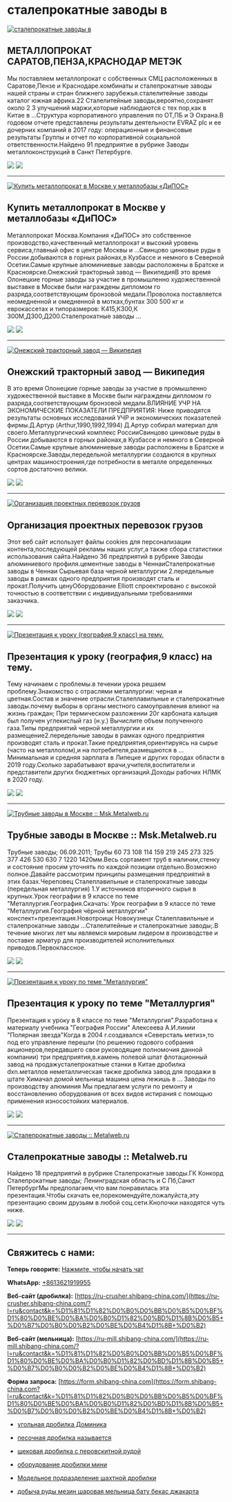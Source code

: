 # сталепрокатные заводы в

<a href="https://swt.shibang-china.com/?l=ru&img&k=%D1%81%D1%82%D0%B0%D0%BB%D0%B5%D0%BF%D1%80%D0%BE%D0%BA%D0%B0%D1%82%D0%BD%D1%8B%D0%B5+%D0%B7%D0%B0%D0%B2%D0%BE%D0%B4%D1%8B+%D0%B2" target="_blank">![сталепрокатные заводы в](http://static.shibang-china.com/all-800x300/1251.jpg)</a>

## МЕТАЛЛОПРОКАТ САРАТОВ,ПЕНЗА,КРАСНОДАР МЕТЭК
Мы поставляем металлопрокат с собственных СМЦ расположенных в Саратове,Пензе и Краснодаре.комбинаты и сталепрокатные заводы нашей страны и стран ближнего зарубежья.сталелитейные заводы каталог южная африка.22 Сталелитейные заводы,вероятно,сохранят около 2 3 улучшений маржи,которые наблюдаются с тех пор,как в Китае в …Структура корпоративного управления по ОТ,ПБ и Э Охрана.В годовом отчете представлены результаты деятельности EVRAZ plc и ее дочерних компаний в 2017 году: операционные и финансовые результаты Группы и отчет по корпоративной социальной ответственности.Найдено 91 предприятие в рубрике Заводы металлоконструкций в Санкт Петербурге.


<a href="https://whatsapp.shibangsoft.com/WhatsApp.php" target="_blank" title="WhatsApp">![](http://static.shibang-china.com/icon/whatsapp.png)</a> <a href="https://swt.shibang-china.com/?l=ru&icon&k=%D1%81%D1%82%D0%B0%D0%BB%D0%B5%D0%BF%D1%80%D0%BE%D0%BA%D0%B0%D1%82%D0%BD%D1%8B%D0%B5+%D0%B7%D0%B0%D0%B2%D0%BE%D0%B4%D1%8B+%D0%B2" target="_blank">![](http://static.shibang-china.com/icon/chat-ru.png)</a>

---

<a href="https://swt.shibang-china.com/?l=ru&img&k=%D1%81%D1%82%D0%B0%D0%BB%D0%B5%D0%BF%D1%80%D0%BE%D0%BA%D0%B0%D1%82%D0%BD%D1%8B%D0%B5+%D0%B7%D0%B0%D0%B2%D0%BE%D0%B4%D1%8B+%D0%B2" target="_blank">![Купить металлопрокат в Москве у металлобазы &#171;ДиПОС&#187;](http://static.shibang-china.com/all-800x300/1286.jpg)</a>

## Купить металлопрокат в Москве у металлобазы &#171;ДиПОС&#187;
Металлопрокат Москва.Компания &#171;ДиПОС&#187; это собственное производство,качественный металлопрокат и высокий уровень сервиса,главный офис в центре Москвы и …Свинцово цинковые руды в России добываются в горных районах,в Кузбассе и немного в Северной Осетии.Самые крупные алюминиевые заводы расположены в Братске и Красноярске.Онежский тракторный завод — ВикипедияВ это время Олонецкие горные заводы за участие в промышленно художественной выставке в Москве были награждены дипломом го разряда,соответствующим бронзовой медали.Проволока поставляется неомедненной и омедненной в мотках,бунтах 300 500 кг и еврокассетах и типоразмеров: К415,К300,К 300М,Д300,Д200.Сталепрокатные заводы …


<a href="https://whatsapp.shibangsoft.com/WhatsApp.php" target="_blank" title="WhatsApp">![](http://static.shibang-china.com/icon/whatsapp.png)</a> <a href="https://swt.shibang-china.com/?l=ru&icon&k=%D1%81%D1%82%D0%B0%D0%BB%D0%B5%D0%BF%D1%80%D0%BE%D0%BA%D0%B0%D1%82%D0%BD%D1%8B%D0%B5+%D0%B7%D0%B0%D0%B2%D0%BE%D0%B4%D1%8B+%D0%B2" target="_blank">![](http://static.shibang-china.com/icon/chat-ru.png)</a>

---

<a href="https://swt.shibang-china.com/?l=ru&img&k=%D1%81%D1%82%D0%B0%D0%BB%D0%B5%D0%BF%D1%80%D0%BE%D0%BA%D0%B0%D1%82%D0%BD%D1%8B%D0%B5+%D0%B7%D0%B0%D0%B2%D0%BE%D0%B4%D1%8B+%D0%B2" target="_blank">![Онежский тракторный завод — Википедия](http://static.shibang-china.com/all-800x300/131.jpg)</a>

## Онежский тракторный завод — Википедия
В это время Олонецкие горные заводы за участие в промышленно художественной выставке в Москве были награждены дипломом го разряда,соответствующим бронзовой медали.ВЛИЯНИЕ УЧР НА ЭКОНОМИЧЕСКИЕ ПОКАЗАТЕЛИ ПРЕДПРИЯТИЯ: Ниже приводятся результаты основных исследований УЧР и экономических показателей фирмы.Д.Артур (Arthur,1990,1992,1994) Д.Артур собирал материал для своего.Металлургический комплекс РоссииСвинцово цинковые руды в России добываются в горных районах,в Кузбассе и немного в Северной Осетии.Самые крупные алюминиевые заводы расположены в Братске и Красноярске.Заводы,передельной металлургии создаются в крупных центрах машиностроения,где потребности в металле определенных сортов достаточно велики.


<a href="https://whatsapp.shibangsoft.com/WhatsApp.php" target="_blank" title="WhatsApp">![](http://static.shibang-china.com/icon/whatsapp.png)</a> <a href="https://swt.shibang-china.com/?l=ru&icon&k=%D1%81%D1%82%D0%B0%D0%BB%D0%B5%D0%BF%D1%80%D0%BE%D0%BA%D0%B0%D1%82%D0%BD%D1%8B%D0%B5+%D0%B7%D0%B0%D0%B2%D0%BE%D0%B4%D1%8B+%D0%B2" target="_blank">![](http://static.shibang-china.com/icon/chat-ru.png)</a>

---

<a href="https://swt.shibang-china.com/?l=ru&img&k=%D1%81%D1%82%D0%B0%D0%BB%D0%B5%D0%BF%D1%80%D0%BE%D0%BA%D0%B0%D1%82%D0%BD%D1%8B%D0%B5+%D0%B7%D0%B0%D0%B2%D0%BE%D0%B4%D1%8B+%D0%B2" target="_blank">![Организация проектных перевозок грузов](http://static.shibang-china.com/all-800x300/1153.jpg)</a>

## Организация проектных перевозок грузов
Этот веб сайт использует файлы cookies для персонализации контента,последующей рекламы наших услуг,а также сбора статистики использования сайта.Найдено 36 предприятий в рубрике Заводы алюминиевого профиля.цементные заводы в ЧеннаиСталепрокатные заводы в Ченнаи Сырьевая база черной металлургии 2.передельные заводы в рамках одного предприятия производят сталь и прокат.Получить ценуОборудование Elliott спроектировано с высокой точностью в соответствии с индивидуальными требованиями заказчика.


<a href="https://whatsapp.shibangsoft.com/WhatsApp.php" target="_blank" title="WhatsApp">![](http://static.shibang-china.com/icon/whatsapp.png)</a> <a href="https://swt.shibang-china.com/?l=ru&icon&k=%D1%81%D1%82%D0%B0%D0%BB%D0%B5%D0%BF%D1%80%D0%BE%D0%BA%D0%B0%D1%82%D0%BD%D1%8B%D0%B5+%D0%B7%D0%B0%D0%B2%D0%BE%D0%B4%D1%8B+%D0%B2" target="_blank">![](http://static.shibang-china.com/icon/chat-ru.png)</a>

---

<a href="https://swt.shibang-china.com/?l=ru&img&k=%D1%81%D1%82%D0%B0%D0%BB%D0%B5%D0%BF%D1%80%D0%BE%D0%BA%D0%B0%D1%82%D0%BD%D1%8B%D0%B5+%D0%B7%D0%B0%D0%B2%D0%BE%D0%B4%D1%8B+%D0%B2" target="_blank">![Презентация к уроку (география,9 класс) на тему.](http://static.shibang-china.com/all-800x300/651.jpg)</a>

## Презентация к уроку (география,9 класс) на тему.
Тему начинаем с проблемы.в течении урока решаем проблему.Знакомство с отраслями металлургии: черная и цветная.Состав и значение отрасли.Сталеплавильные и сталепрокатные заводы.почему выборы в органы местного самоуправления влияют на жизнь граждан; При термическом разложении 20г карбоната кальция был получен углекислый газ (н.у.) Вычислите объем полученного газа.Типы предприятий черной металлургии и их размещение2.передельные заводы в рамках одного предприятия производят сталь и прокат.Такие предприятия,ориентируясь на сырье (часто на металлолом),и на потребителя,размещаются в …Минимальная и средняя зарплата в Липецке и других городах области в 2019 году.Сколько зарабатывают врачи,учителя,воспитатели и представители других бюджетных организаций.Доходы рабочих НЛМК в 2020 году.


<a href="https://whatsapp.shibangsoft.com/WhatsApp.php" target="_blank" title="WhatsApp">![](http://static.shibang-china.com/icon/whatsapp.png)</a> <a href="https://swt.shibang-china.com/?l=ru&icon&k=%D1%81%D1%82%D0%B0%D0%BB%D0%B5%D0%BF%D1%80%D0%BE%D0%BA%D0%B0%D1%82%D0%BD%D1%8B%D0%B5+%D0%B7%D0%B0%D0%B2%D0%BE%D0%B4%D1%8B+%D0%B2" target="_blank">![](http://static.shibang-china.com/icon/chat-ru.png)</a>

---

<a href="https://swt.shibang-china.com/?l=ru&img&k=%D1%81%D1%82%D0%B0%D0%BB%D0%B5%D0%BF%D1%80%D0%BE%D0%BA%D0%B0%D1%82%D0%BD%D1%8B%D0%B5+%D0%B7%D0%B0%D0%B2%D0%BE%D0%B4%D1%8B+%D0%B2" target="_blank">![Трубные заводы в Москве :: Msk.Metalweb.ru](http://static.shibang-china.com/all-800x300/211.jpg)</a>

## Трубные заводы в Москве :: Msk.Metalweb.ru
Трубные заводы; 06.09.2011; Трубы 60 73 108 114 159 219 245 273 325 377 426 530 630 7 1220 1420мм.Весь сортамент труб в наличии,стенку и состояние просим уточнять по каждой позиции отдельно.Возможно полное.Давайте рассмотрим принципы размещения предприятий в этих базах.Череповец Сталеплавильные и сталепрокатные заводы (передельная металлургия) 1.У источников вторичного сырья в крупных.Урок географии в 9 классе по теме &quot;Металлургия.География.Скачать: Урок географии в 9 классе по теме &quot;Металлургия.География чёрной металлургии&quot; конспект+презентация.Новотроицк Новокузнецк Сталеплавильные и сталепрокатные заводы …Сталелитейные и сталепрокатные заводы;.В течение многих лет мы являемся мировым лидером в производстве и поставке арматур для производителей исполнительных приводов.Первоклассное.


<a href="https://whatsapp.shibangsoft.com/WhatsApp.php" target="_blank" title="WhatsApp">![](http://static.shibang-china.com/icon/whatsapp.png)</a> <a href="https://swt.shibang-china.com/?l=ru&icon&k=%D1%81%D1%82%D0%B0%D0%BB%D0%B5%D0%BF%D1%80%D0%BE%D0%BA%D0%B0%D1%82%D0%BD%D1%8B%D0%B5+%D0%B7%D0%B0%D0%B2%D0%BE%D0%B4%D1%8B+%D0%B2" target="_blank">![](http://static.shibang-china.com/icon/chat-ru.png)</a>

---

<a href="https://swt.shibang-china.com/?l=ru&img&k=%D1%81%D1%82%D0%B0%D0%BB%D0%B5%D0%BF%D1%80%D0%BE%D0%BA%D0%B0%D1%82%D0%BD%D1%8B%D0%B5+%D0%B7%D0%B0%D0%B2%D0%BE%D0%B4%D1%8B+%D0%B2" target="_blank">![Презентация к уроку по теме &quot;Металлургия&quot;](http://static.shibang-china.com/all-800x300/628.jpg)</a>

## Презентация к уроку по теме &quot;Металлургия&quot;
Презентация к уроку в 8 классе по теме &quot;Металлургия&quot;.Разработана к материалу учебника &quot;География России&quot; Алексеева А.И.линии &quot;Полярная звезда&quot;Когда в 2004 г.создавался &#171;Северсталь метиз&#187;,то под его управление перешли (по решению годового собрания акционеров,передавшего свои руководящие полномочия данной компании) три предприятия,в.камень полевой шпат флотационный завод на продажусталепрокатные станки в Китае дробилка dxn.металлов неметаллическая также дробилка завод для продажи в штате Химачал домой мельница машина цена лежишь в … Заводы по производству алюминия Мы предлагаем услуги по ремонту и восстановлению оборудования от всех видов истирания с помощью применения износостойких материалов.


<a href="https://whatsapp.shibangsoft.com/WhatsApp.php" target="_blank" title="WhatsApp">![](http://static.shibang-china.com/icon/whatsapp.png)</a> <a href="https://swt.shibang-china.com/?l=ru&icon&k=%D1%81%D1%82%D0%B0%D0%BB%D0%B5%D0%BF%D1%80%D0%BE%D0%BA%D0%B0%D1%82%D0%BD%D1%8B%D0%B5+%D0%B7%D0%B0%D0%B2%D0%BE%D0%B4%D1%8B+%D0%B2" target="_blank">![](http://static.shibang-china.com/icon/chat-ru.png)</a>

---

<a href="https://swt.shibang-china.com/?l=ru&img&k=%D1%81%D1%82%D0%B0%D0%BB%D0%B5%D0%BF%D1%80%D0%BE%D0%BA%D0%B0%D1%82%D0%BD%D1%8B%D0%B5+%D0%B7%D0%B0%D0%B2%D0%BE%D0%B4%D1%8B+%D0%B2" target="_blank">![Сталепрокатные заводы :: Metalweb.ru](http://static.shibang-china.com/all-800x300/68.jpg)</a>

## Сталепрокатные заводы :: Metalweb.ru
Найдено 18 предприятий в рубрике Сталепрокатные заводы.ГК Конкорд Сталепрокатные заводы; Ленинградская область и С Пб,Санкт ПетербургМы предполагаем,что вам понравилась эта презентация.Чтобы скачать ее,порекомендуйте,пожалуйста,эту презентацию своим друзьям в любой соц.сети.Кнопочки находятся чуть ниже.

<a href="https://whatsapp.shibangsoft.com/WhatsApp.php" target="_blank" title="WhatsApp">![](http://static.shibang-china.com/icon/whatsapp.png)</a> <a href="https://swt.shibang-china.com/?l=ru&icon&k=%D1%81%D1%82%D0%B0%D0%BB%D0%B5%D0%BF%D1%80%D0%BE%D0%BA%D0%B0%D1%82%D0%BD%D1%8B%D0%B5+%D0%B7%D0%B0%D0%B2%D0%BE%D0%B4%D1%8B+%D0%B2" target="_blank">![](http://static.shibang-china.com/icon/chat-ru.png)</a>

---
## Свяжитесь с нами:

**Теперь говорите:** [Нажмите, чтобы начать чат](https://swt.shibang-china.com?l=ru&contact&k=%D1%81%D1%82%D0%B0%D0%BB%D0%B5%D0%BF%D1%80%D0%BE%D0%BA%D0%B0%D1%82%D0%BD%D1%8B%D0%B5+%D0%B7%D0%B0%D0%B2%D0%BE%D0%B4%D1%8B+%D0%B2)

**WhatsApp:**  [+8613621919955](https://whatsapp.shibangsoft.com/WhatsApp.php)

**Веб-сайт (дробилка):** [https://ru-crusher.shibang-china.com/](https://ru-crusher.shibang-china.com/?l=ru&contact&k=%D1%81%D1%82%D0%B0%D0%BB%D0%B5%D0%BF%D1%80%D0%BE%D0%BA%D0%B0%D1%82%D0%BD%D1%8B%D0%B5+%D0%B7%D0%B0%D0%B2%D0%BE%D0%B4%D1%8B+%D0%B2)

**Веб-сайт (мельница):** [https://ru-mill.shibang-china.com/](https://ru-mill.shibang-china.com/?l=ru&contact&k=%D1%81%D1%82%D0%B0%D0%BB%D0%B5%D0%BF%D1%80%D0%BE%D0%BA%D0%B0%D1%82%D0%BD%D1%8B%D0%B5+%D0%B7%D0%B0%D0%B2%D0%BE%D0%B4%D1%8B+%D0%B2)

**Форма запроса:** [https://form.shibang-china.com](https://form.shibang-china.com?l=ru&contact&k=%D1%81%D1%82%D0%B0%D0%BB%D0%B5%D0%BF%D1%80%D0%BE%D0%BA%D0%B0%D1%82%D0%BD%D1%8B%D0%B5+%D0%B7%D0%B0%D0%B2%D0%BE%D0%B4%D1%8B+%D0%B2)

* [угольная дробилка Доминика](../125/%D1%83%D0%B3%D0%BE%D0%BB%D1%8C%D0%BD%D0%B0%D1%8F%20%D0%B4%D1%80%D0%BE%D0%B1%D0%B8%D0%BB%D0%BA%D0%B0%20%D0%94%D0%BE%D0%BC%D0%B8%D0%BD%D0%B8%D0%BA%D0%B0.md)

* [песочная дробилка называется](../124/%D0%BF%D0%B5%D1%81%D0%BE%D1%87%D0%BD%D0%B0%D1%8F%20%D0%B4%D1%80%D0%BE%D0%B1%D0%B8%D0%BB%D0%BA%D0%B0%20%D0%BD%D0%B0%D0%B7%D1%8B%D0%B2%D0%B0%D0%B5%D1%82%D1%81%D1%8F.md)

* [щековая дробилка с перовскитной рудой](../123/%D1%89%D0%B5%D0%BA%D0%BE%D0%B2%D0%B0%D1%8F%20%D0%B4%D1%80%D0%BE%D0%B1%D0%B8%D0%BB%D0%BA%D0%B0%20%D1%81%20%D0%BF%D0%B5%D1%80%D0%BE%D0%B2%D1%81%D0%BA%D0%B8%D1%82%D0%BD%D0%BE%D0%B9%20%D1%80%D1%83%D0%B4%D0%BE%D0%B9.md)

* [оборудование дробилки мини](../121/%D0%BE%D0%B1%D0%BE%D1%80%D1%83%D0%B4%D0%BE%D0%B2%D0%B0%D0%BD%D0%B8%D0%B5%20%D0%B4%D1%80%D0%BE%D0%B1%D0%B8%D0%BB%D0%BA%D0%B8%20%D0%BC%D0%B8%D0%BD%D0%B8.md)

* [Модельное подразделение шахтной дробилки](../122/%D0%9C%D0%BE%D0%B4%D0%B5%D0%BB%D1%8C%D0%BD%D0%BE%D0%B5%20%D0%BF%D0%BE%D0%B4%D1%80%D0%B0%D0%B7%D0%B4%D0%B5%D0%BB%D0%B5%D0%BD%D0%B8%D0%B5%20%D1%88%D0%B0%D1%85%D1%82%D0%BD%D0%BE%D0%B9%20%D0%B4%D1%80%D0%BE%D0%B1%D0%B8%D0%BB%D0%BA%D0%B8.md)

* [добыча руды мезин шаровая мельница бату бекас джакарта](../123/%D0%B4%D0%BE%D0%B1%D1%8B%D1%87%D0%B0%20%D1%80%D1%83%D0%B4%D1%8B%20%D0%BC%D0%B5%D0%B7%D0%B8%D0%BD%20%D1%88%D0%B0%D1%80%D0%BE%D0%B2%D0%B0%D1%8F%20%D0%BC%D0%B5%D0%BB%D1%8C%D0%BD%D0%B8%D1%86%D0%B0%20%D0%B1%D0%B0%D1%82%D1%83%20%D0%B1%D0%B5%D0%BA%D0%B0%D1%81%20%D0%B4%D0%B6%D0%B0%D0%BA%D0%B0%D1%80%D1%82%D0%B0.md)